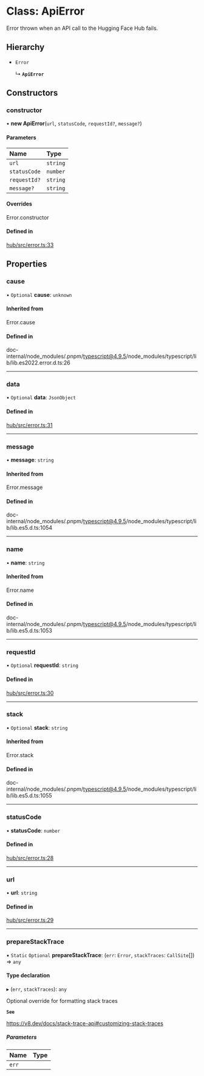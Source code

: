 # Class: ApiError

Error thrown when an API call to the Hugging Face Hub fails.

## Hierarchy

- `Error`

  ↳ **`ApiError`**

## Constructors

### constructor

• **new ApiError**(`url`, `statusCode`, `requestId?`, `message?`)

#### Parameters

| Name | Type |
| :------ | :------ |
| `url` | `string` |
| `statusCode` | `number` |
| `requestId?` | `string` |
| `message?` | `string` |

#### Overrides

Error.constructor

#### Defined in

[hub/src/error.ts:33](https://github.com/huggingface/huggingface.js/blob/main/packages/hub/src/error.ts#L33)

## Properties

### cause

• `Optional` **cause**: `unknown`

#### Inherited from

Error.cause

#### Defined in

doc-internal/node_modules/.pnpm/typescript@4.9.5/node_modules/typescript/lib/lib.es2022.error.d.ts:26

___

### data

• `Optional` **data**: `JsonObject`

#### Defined in

[hub/src/error.ts:31](https://github.com/huggingface/huggingface.js/blob/main/packages/hub/src/error.ts#L31)

___

### message

• **message**: `string`

#### Inherited from

Error.message

#### Defined in

doc-internal/node_modules/.pnpm/typescript@4.9.5/node_modules/typescript/lib/lib.es5.d.ts:1054

___

### name

• **name**: `string`

#### Inherited from

Error.name

#### Defined in

doc-internal/node_modules/.pnpm/typescript@4.9.5/node_modules/typescript/lib/lib.es5.d.ts:1053

___

### requestId

• `Optional` **requestId**: `string`

#### Defined in

[hub/src/error.ts:30](https://github.com/huggingface/huggingface.js/blob/main/packages/hub/src/error.ts#L30)

___

### stack

• `Optional` **stack**: `string`

#### Inherited from

Error.stack

#### Defined in

doc-internal/node_modules/.pnpm/typescript@4.9.5/node_modules/typescript/lib/lib.es5.d.ts:1055

___

### statusCode

• **statusCode**: `number`

#### Defined in

[hub/src/error.ts:28](https://github.com/huggingface/huggingface.js/blob/main/packages/hub/src/error.ts#L28)

___

### url

• **url**: `string`

#### Defined in

[hub/src/error.ts:29](https://github.com/huggingface/huggingface.js/blob/main/packages/hub/src/error.ts#L29)

___

### prepareStackTrace

▪ `Static` `Optional` **prepareStackTrace**: (`err`: `Error`, `stackTraces`: `CallSite`[]) => `any`

#### Type declaration

▸ (`err`, `stackTraces`): `any`

Optional override for formatting stack traces

**`See`**

https://v8.dev/docs/stack-trace-api#customizing-stack-traces

##### Parameters

| Name | Type |
| :------ | :------ |
| `err` |